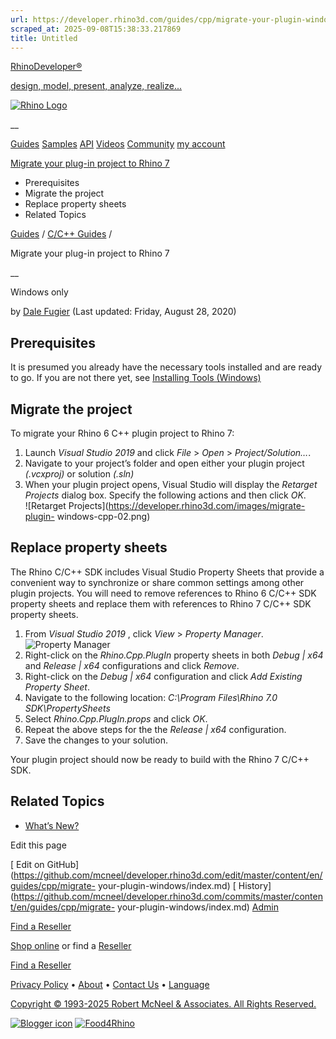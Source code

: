 ```yaml
---
url: https://developer.rhino3d.com/guides/cpp/migrate-your-plugin-windows/
scraped_at: 2025-09-08T15:38:33.217869
title: Untitled
---
```


[RhinoDeveloper®](/)

[design, model, present, analyze, realize...](/)

[![Rhino Logo](https://developer.rhino3d.com/images/rhinodevlogo.png)](/)

__

[Guides](https://developer.rhino3d.com/guides)
[Samples](https://developer.rhino3d.com/samples)
[API](https://developer.rhino3d.com/api)
[Videos](https://developer.rhino3d.com/videos)
[Community](https://discourse.mcneel.com/c/rhino-developer) [my account
](https://www.rhino3d.com/my-account/ "Manage your account, licenses, and
teams")

[Migrate your plug-in project to Rhino
7](https://developer.rhino3d.com/guides/cpp/migrate-your-plugin-windows/)

  * Prerequisites
  * Migrate the project
  * Replace property sheets
  * Related Topics

[Guides](https://developer.rhino3d.com/en/guides/) / [C/C++
Guides](https://developer.rhino3d.com/en/guides/cpp/) /

Migrate your plug-in project to Rhino 7

__

Windows only

by [Dale Fugier](https://discourse.mcneel.com/u/dale/) (Last updated: Friday,
August 28, 2020)

## Prerequisites

It is presumed you already have the necessary tools installed and are ready to
go. If you are not there yet, see [Installing Tools
(Windows)](https://developer.rhino3d.com/guides/cpp/installing-tools-windows/)

## Migrate the project

To migrate your Rhino 6 C++ plugin project to Rhino 7:

  1. Launch _Visual Studio 2019_ and click _File_ > _Open_ > _Project/Solution…_.
  2. Navigate to your project’s folder and open either your plugin project _(.vcxproj)_ or solution _(.sln)_
  3. When your plugin project opens, Visual Studio will display the _Retarget Projects_ dialog box. Specify the following actions and then click _OK_.  
![Retarget Projects](https://developer.rhino3d.com/images/migrate-plugin-
windows-cpp-02.png)

## Replace property sheets

The Rhino C/C++ SDK includes Visual Studio Property Sheets that provide a
convenient way to synchronize or share common settings among other plugin
projects. You will need to remove references to Rhino 6 C/C++ SDK property
sheets and replace them with references to Rhino 7 C/C++ SDK property sheets.

  1. From _Visual Studio 2019_ , click _View_ > _Property Manager_. ![Property Manager](https://developer.rhino3d.com/images/migrate-plugin-windows-cpp-01.png)
  2. Right-click on the _Rhino.Cpp.PlugIn_ property sheets in both _Debug | x64_ and _Release | x64_ configurations and click _Remove_.
  3. Right-click on the _Debug | x64_ configuration and click _Add Existing Property Sheet_.
  4. Navigate to the following location: _C:\Program Files\Rhino 7.0 SDK\PropertySheets_
  5. Select _Rhino.Cpp.PlugIn.props_ and click _OK_.
  6. Repeat the above steps for the the _Release | x64_ configuration.
  7. Save the changes to your solution.

Your plugin project should now be ready to build with the Rhino 7 C/C++ SDK.

## Related Topics

  * [What’s New?](https://developer.rhino3d.com/guides/cpp/whats-new/)

Edit this page

[ Edit on
GitHub](https://github.com/mcneel/developer.rhino3d.com/edit/master/content/en/guides/cpp/migrate-
your-plugin-windows/index.md) [
History](https://github.com/mcneel/developer.rhino3d.com/commits/master/content/en/guides/cpp/migrate-
your-plugin-windows/index.md) [ Admin](https://developer.rhino3d.com/admin)

[Find a Reseller](https://www.rhino3d.com/sales)

[Shop online](https://www.rhino3d.com/store) or find a
[Reseller](https://www.rhino3d.com/sales)

[Find a Reseller](https://www.rhino3d.com/sales)

[Privacy Policy](https://www.rhino3d.com/privacy) •
[About](https://www.rhino3d.com/mcneel/about) • [Contact
Us](https://www.rhino3d.com/mcneel/contact) • [
Language](https://www.rhino3d.com/language "Change to a different region or
language")

[Copyright © 1993-2025 Robert McNeel & Associates. All Rights
Reserved.](https://www.rhino3d.com/mcneel/about)

[](https://www.facebook.com/McNeelRhinoceros/)
[](https://twitter.com/bobmcneel) [](https://www.linkedin.com/groups/75313/)
[](https://www.youtube.com/user/RhinoGuide/videos) [](https://vimeo.com/rhino)
[![Blogger
icon](https://developer.rhino3d.com/images/blogger.svg)](http://blog.rhino3d.com/)
[![Food4Rhino](https://developer.rhino3d.com/images/f4r_icon_01.svg)](https://www.food4rhino.com)

